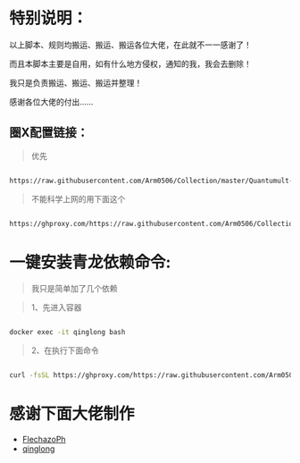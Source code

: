 

# 特别说明：

以上脚本、规则均搬运、搬运、搬运各位大佬，在此就不一一感谢了！

而且本脚本主要是自用，如有什么地方侵权，通知的我，我会去删除！

我只是负责搬运、搬运、搬运并整理！
 
感谢各位大佬的付出……

## 圈X配置链接：
> 优先
```bash

https://raw.githubusercontent.com/Arm0506/Collection/master/Quantumult-X/Xbt370.conf

```

> 不能科学上网的用下面这个

```bash

https://ghproxy.com/https://raw.githubusercontent.com/Arm0506/Collection/master/Quantumult-X/Xbt370.conf

```




# 一键安装青龙依赖命令:
> 我只是简单加了几个依赖

> 1、先进入容器

```bash

docker exec -it qinglong bash

```

> 2、在执行下面命令

```bash

curl -fsSL https://ghproxy.com/https://raw.githubusercontent.com/Arm0506/Collection/master/qlyilai.sh | sh

```



# 感谢下面大佬制作

* [FlechazoPh](https://github.com/FlechazoPh/QLDependency)
* [qinglong](https://github.com/whyour/qinglong)
